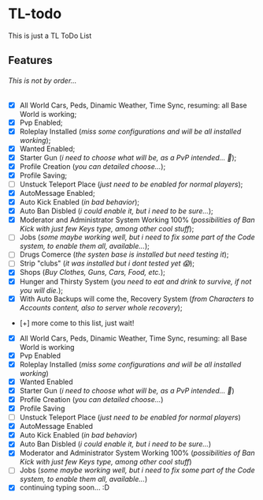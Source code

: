 # TL-todo
This is just a TL ToDo List

 ## Features
###### This is not by order...

- [x] All World Cars, Peds, Dinamic Weather, Time Sync, resuming: all Base World is working;
- [x] Pvp Enabled;
- [x] Roleplay Installed (*miss some configurations and will be all installed working*);
- [x] Wanted Enabled;
- [x] Starter Gun (*i need to choose what will be, as a PvP intended... :thinking:*);
- [x] Profile Creation (*you can detailed choose...*);
- [x] Profile Saving;
- [ ] Unstuck Teleport Place (*just need to be enabled for normal players*);
- [x] AutoMessage Enabled;
- [x] Auto Kick Enabled (*in bad behavior*);
- [x] Auto Ban Disbled (*i could enable it, but i need to be sure...*);
- [x] Moderator and Administrator System Working 100% (*possibilities of Ban Kick with just few Keys type, among other cool stuff*);
- [ ] Jobs (*some maybe working well, but i need to fix some part of the Code system, to enable them all, available...*);
- [ ] Drugs Comerce (*the systen base is installed but need testing it*);
- [ ] Strip "clubs" (*it was installed but i dont tested yet :scream:*);
- [x] Shops (*Buy Clothes, Guns, Cars, Food, etc.*);
- [x] Hunger and Thirsty System (*you need to eat and drink to survive, if not you will die.*);
- [x] With Auto Backups will come the, Recovery System (*from Characters to Accounts content, also to server whole recovery*);
- [+] more come to this list, just wait!
- [x] All World Cars, Peds, Dinamic Weather, Time Sync, resuming: all Base World is working
- [x] Pvp Enabled
- [x] Roleplay Installed (*miss some configurations and will be all installed working*)
- [x] Wanted Enabled
- [x] Starter Gun (*i need to choose what will be, as a PvP intended... :thinking:*)
- [x] Profile Creation (*you can detailed choose...*)
- [x] Profile Saving
- [ ] Unstuck Teleport Place (*just need to be enabled for normal players*)
- [x] AutoMessage Enabled
- [x] Auto Kick Enabled (*in bad behavior*)
- [x] Auto Ban Disbled (*i could enable it, but i need to be sure...*)
- [x] Moderator and Administrator System Working 100% (*possibilities of Ban Kick with just few Keys type, among other cool stuff*)
- [ ] Jobs (*some maybe working well, but i need to fix some part of the Code system, to enable them all, available...*)
- [x] continuing typing soon... :D